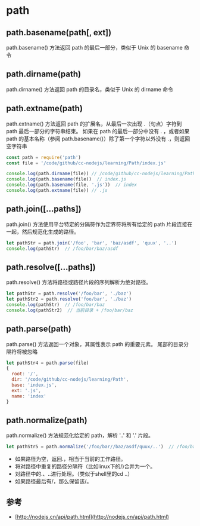 # path

## path.basename(path[, ext])
path.basename() 方法返回 path 的最后一部分，类似于 Unix 的 basename 命令
## path.dirname(path)
path.dirname() 方法返回 path 的目录名，类似于 Unix 的 dirname 命令
## path.extname(path)
path.extname() 方法返回 path 的扩展名，从最后一次出现 .（句点）字符到 path 最后一部分的字符串结束。 如果在 path 的最后一部分中没有 . ，或者如果 path 的基本名称（参阅 path.basename()）除了第一个字符以外没有 .，则返回空字符串

```js
const path = require('path')
const file = '/code/github/cc-nodejs/learning/Path/index.js'

console.log(path.dirname(file)) // /code/github/cc-nodejs/learning/Path
console.log(path.basename(file))  // index.js
console.log(path.basename(file, '.js'))  // index
console.log(path.extname(file)) // .js
```

## path.join([...paths])
path.join() 方法使用平台特定的分隔符作为定界符将所有给定的 path 片段连接在一起，然后规范化生成的路径。
```js
let pathStr = path.join('/foo', 'bar', 'baz/asdf', 'quux', '..')
console.log(pathStr)  // /foo/bar/baz/asdf
```

## path.resolve([...paths])
path.resolve() 方法将路径或路径片段的序列解析为绝对路径。
```js
let pathStr = path.resolve('/foo/bar', './baz')
let pathStr2 = path.resolve('foo/bar', './baz')
console.log(pathStr)  // /foo/bar/baz
console.log(pathStr2)  // 当前目录 + /foo/bar/baz
```

## path.parse(path)
path.parse() 方法返回一个对象，其属性表示 path 的重要元素。 尾部的目录分隔符将被忽略
```js
let pathStr4 = path.parse(file)
{
  root: '/',
  dir: '/code/github/cc-nodejs/learning/Path',
  base: 'index.js',
  ext: '.js',
  name: 'index'
}
```

## path.normalize(path)
path.normalize() 方法规范化给定的 path，解析 '..' 和 '.' 片段。
```js
let pathStr5 = path.normalize('/foo/bar//baz/asdf/quux/..')  // /foo/bar/baz/asdf
```

- 如果路径为空，返回.，相当于当前的工作路径。
- 将对路径中重复的路径分隔符（比如linux下的/)合并为一个。
- 对路径中的.、..进行处理。（类似于shell里的cd ..）
- 如果路径最后有/，那么保留该/。


## 参考
- [http://nodejs.cn/api/path.html](http://nodejs.cn/api/path.html)
